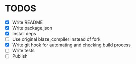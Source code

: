 # TODOS

- [x] Write README
- [x] Write package.json
- [x] Install deps
- [ ] Use original blaze_compiler instead of fork
- [x] Write git hook for automating and checking build process
- [ ] Write tests
- [ ] Publish
